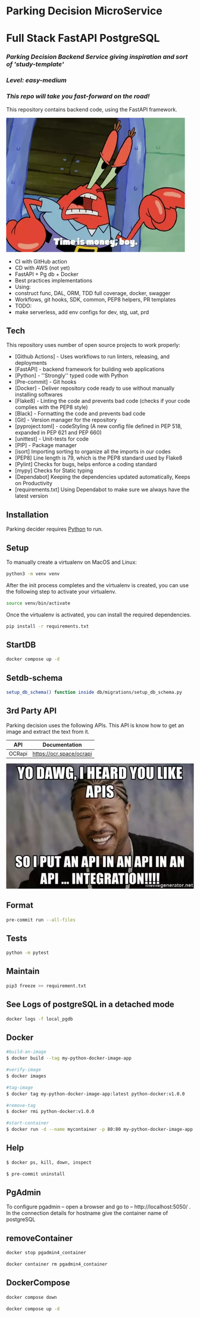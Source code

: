 # Parking Decision MicroService
# Full Stack FastAPI PostgreSQL
### _Parking Decision Backend Service giving inspiration and sort of 'study-template'_
### _Level: easy-medium_
### _This repo will take you fast-forward on the road!_

This repository contains backend code, using the FastAPI framework.

![](parking_decision/helpers/image6.webp)

- CI with GitHub action
- CD with AWS (not yet)
- FastAPI + Pg db + Docker
- Best practices implementations
- Using:
- construct func, DAL, ORM, TDD full coverage, docker, swagger
- Workflows, git hooks, SDK, common, PEP8 helpers, PR templates
- TODO:
- make serverless, add env configs for dev, stg, uat, prd

## Tech

This repository uses number of open source projects to work properly:

- [Github Actions] - Uses workflows to run linters, releasing, and deployments
- [FastAPI] - backend framework for building web applications
- [Python] - ''Strongly'' typed code with Python
- [Pre-commit] - Git hooks
- [Docker] - Deliver repository code ready to use without manually installing softwares
- [Flake8] - Linting the code and prevents bad code (checks if your code complies with the PEP8 style)
- [Black] - Formatting the code and prevents bad code
- [Git] - Version manager for the repository
- [pyproject.toml] - codeStyling (A new config file defined in PEP 518, expanded in PEP 621 and PEP 660)
- [unittest] - Unit-tests for code
- [PIP] - Package manager
- [isort] Importing sorting to organize all the imports in our codes
- [PEP8] Line length is 79, which is the PEP8 standard used by Flake8
- [Pylint] Checks for bugs, helps enforce a coding standard
- [mypy] Checks for Static typing
- [Dependabot] Keeping the dependencies updated automatically, Keeps on Productivity
- [requirements.txt] Using Dependabot to make sure we always have the latest version

## Installation

Parking decider requires [Python](https://www.python.org/downloads/) to run.

## Setup

To manually create a virtualenv on MacOS and Linux:

```sh
python3 -m venv venv
```

After the init process completes and the virtualenv is created, you can use the following
step to activate your virtualenv.

```sh
source venv/bin/activate
```

Once the virtualenv is activated, you can install the required dependencies.

```sh
pip install -r requirements.txt
```

## StartDB

```sh
docker compose up -d
```

## Setdb-schema

```sh
setup_db_schema() function inside db/migrations/setup_db_schema.py
```

## 3rd Party API

Parking decision uses the following APIs.
This API is know how to get an image and extract the text from it.

| API              | Documentation |
|------------------| ------ |
| OCRapi           | https://ocr.space/ocrapi |

![](parking_decision/helpers/image3.jpg.webp)

## Format

```sh
pre-commit run --all-files
```

## Tests

```sh
python -m pytest
```

## Maintain

```sh
pip3 freeze >> requirement.txt
```

## See Logs of postgreSQL in a detached mode 

```sh
docker logs -f local_pgdb
```

## Docker
```sh
#build-an-image
$ docker build --tag my-python-docker-image-app
```
```sh
#verify-image
$ docker images
```
```sh
#tag-image
$ docker tag my-python-docker-image-app:latest python-docker:v1.0.0
```
```sh
#remove-tag
$ docker rmi python-docker:v1.0.0
```
```sh
#start-container
$ docker run -d --name mycontainer -p 80:80 my-python-docker-image-app
```

## Help

```sh
$ docker ps, kill, down, inspect
```
```sh
$ pre-commit uninstall
```

## PgAdmin

To configure pgadmin – open a browser and go to – http://localhost:5050/ . 
In the connection details for hostname give the container name of postgreSQL

## removeContainer
```sh
docker stop pgadmin4_container
```
```sh
docker container rm pgadmin4_container
```
## DockerCompose
```sh
docker compose down 
```
```sh
docker compose up -d
```